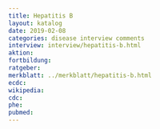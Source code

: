 ```yaml
---
title: Hepatitis B
layout: katalog
date: 2019-02-08
categories: disease interview comments
interview: interview/hepatitis-b.html
aktion: 
fortbildung:
ratgeber:
merkblatt: ../merkblatt/hepatitis-b.html
ecdc:
wikipedia:
cdc:
phe:
pubmed:
---
```


